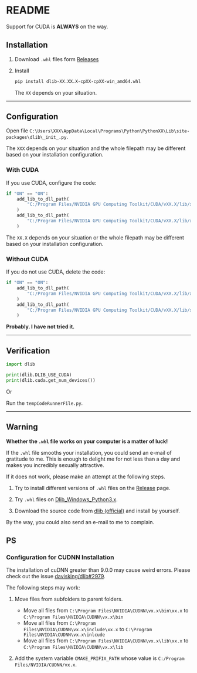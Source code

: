 # README

Support for CUDA is **ALWAYS** on the way.

## Installation

1. Download `.whl` files form [Releases](https://github.com/eddiehe99/dlib-whl/releases)

2. Install

    ```bash
    pip install dlib-XX.XX.X-cpXX-cpXX-win_amd64.whl
    ```

    The `XX` depends on your situation.

---

## Configuration

Open file `C:\Users\XXX\AppData\Local\Programs\Python\PythonXX\Lib\site-packages\dlib\_init_.py`.

The `XXX` depends on your situation and the whole filepath may be different based on your installation configuration.

### With CUDA

If you use CUDA, configure the code:

```python
if "ON" == "ON":
    add_lib_to_dll_path(
        "C:/Program Files/NVIDIA GPU Computing Toolkit/CUDA/vXX.X/lib/x64/cudnn.lib"
    )
    add_lib_to_dll_path(
        "C:/Program Files/NVIDIA GPU Computing Toolkit/CUDA/vXX.X/lib/x64/cudart.lib"
    )
```

The `XX.X` depends on your situation or the whole filepath may be different based on your installation configuration.

### Without CUDA

If you do not use CUDA, delete the code:

```python
if "ON" == "ON":
    add_lib_to_dll_path(
        "C:/Program Files/NVIDIA GPU Computing Toolkit/CUDA/vXX.X/lib/x64/cudnn.lib"
    )
    add_lib_to_dll_path(
        "C:/Program Files/NVIDIA GPU Computing Toolkit/CUDA/vXX.X/lib/x64/cudart.lib"
    )
```

**Probably. I have not tried it.**

---

## Verification

```python
import dlib

print(dlib.DLIB_USE_CUDA)
print(dlib.cuda.get_num_devices())
```

Or

Run the `tempCodeRunnerFile.py`.

---

## Warning

**Whether the `.whl` file works on your computer is a matter of luck!**

If the `.whl` file smooths your installation, you could send an e-mail of gratitude to me. This is enough to delight me for not less than a day and makes you incredibly sexually attractive.

If it does not work, please make an attempt at the following steps.

1. Try to install different versions of `.whl` files on the [Release](https://github.com/eddiehe99/dlib-whl/releases) page.

2. Try `.whl` files on [Dlib_Windows_Python3.x](https://github.com/z-mahmud22/Dlib_Windows_Python3.x).

3. Download the source code from [dlib (official)](https://github.com/davisking/dlib) and install by yourself.

By the way, you could also send an e-mail to me to complain.

## PS

### Configuration for CUDNN Installation

The installation of cuDNN greater than 9.0.0 may cause weird errors. Please check out the issue [davisking/dlib#2979](https://github.com/davisking/dlib/issues/2979).

The following steps may work:

1. Move files from subfolders to parent folders.

    - Move all files from `C:\Program Files\NVIDIA\CUDNN\vx.x\bin\xx.x` to `C:\Program Files\NVIDIA\CUDNN\vx.x\bin`
    - Move all files from `C:\Program Files\NVIDIA\CUDNN\vx.x\include\xx.x` to `C:\Program Files\NVIDIA\CUDNN\vx.x\inlcude`
    - Move all files from `C:\Program Files\NVIDIA\CUDNN\vx.x\lib\xx.x` to `C:\Program Files\NVIDIA\CUDNN\vx.x\lib`

2. Add the system variable `CMAKE_PRIFIX_PATH` whose value is `C:/Program Files/NVIDIA/CUDNN/vx.x`.
